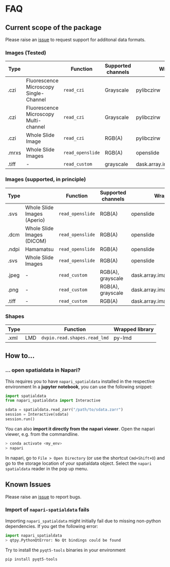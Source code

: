 # FAQ

## Current scope of the package

Please raise an [issue](https://github.com/lucas-diedrich/dvp-io/issues) to request support for additonal data formats.

### Images (Tested)

| Type  |                                        | Function         | Supported channels | Wrapped library                    |
| ----- | -------------------------------------- | ---------------- | ------------------ | ---------------------------------- |
| .czi  | Fluorescence Microscopy Single-Channel | `read_czi`       | Grayscale          | pylibczirw                         |
| .czi  | Fluorescence Microscopy Multi-channel  | `read_czi`       | Grayscale          | pylibczirw                         |
| .czi  | Whole Slide Image                      | `read_czi`       | RGB(A)             | pylibczirw                         |
| .mrxs | Whole Slide Images                     | `read_openslide` | RGB(A)             | openslide                          |
| .tiff | -                                      | `read_custom`    | grayscale          | dask.array.image/skimage.io.imread |

### Images (supported, in principle)

| Type  |                             | Function         | Supported channels | Wrapped library                    |
| ----- | --------------------------- | ---------------- | ------------------ | ---------------------------------- |
| .svs  | Whole Slide Images (Aperio) | `read_openslide` | RGB(A)             | openslide                          |
| .dcm  | Whole Slide Images (DICOM)  | `read_openslide` | RGB(A)             | openslide                          |
| .ndpi | Hamamatsu                   | `read_openslide` | RGB(A)             | openslide                          |
| .svs  | Whole Slide Images          | `read_openslide` | RGB(A)             | openslide                          |
| .jpeg | -                           | `read_custom`    | RGB(A), grayscale  | dask.array.image/skimage.io.imread |
| .png  | -                           | `read_custom`    | RGB(A), grayscale  | dask.array.image/skimage.io.imread |
| .tiff | -                           | `read_custom`    | RGB(A)             | dask.array.image/skimage.io.imread |

### Shapes

| Type |     | Function                     | Wrapped library |
| ---- | --- | ---------------------------- | --------------- |
| .xml | LMD | `dvpio.read.shapes.read_lmd` | py-lmd          |

## How to...

### ... open spatialdata in Napari?

This requires you to have `napari_spatialdata` installed in the respective environment
In a **jupyter notebook**, you can use the following snippet:

```python
import spatialdata
from napari_spatialdata import Interactive

sdata = spatialdata.read_zarr("/path/to/sdata.zarr")
session = Interactive(sdata)
session.run()
```

You can also **import it directly from the napari viewer**.
Open the napari viewer, e.g. from the commandline.

```bash
> conda activate <my_env>
> napari
```

In napari, go to `File > Open Directory` (or use the shortcut `Cmd+Shift+O`) and go to the storage location of your spatialdata object. Select the `napari spatialdata` reader in the pop up menu.

## Known Issues

Please raise an [issue](https://github.com/lucas-diedrich/dvp-io/issues) to report bugs.

### Import of `napari-spatialdata` fails

Importing `napari_spatialdata` might initially fail due to missing non-python dependencies. If you get the following error:

```python
import napari_spatialdata
> qtpy.PythonQtError: No Qt bindings could be found
```

Try to install the `pyqt5-tools` binaries in your environment

```bash
pip install pyqt5-tools
```
